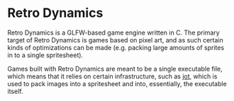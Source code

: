 # Retro Dynamics
Retro Dynamics is a GLFW-based game engine written in C. The primary target of Retro Dynamics is games based on pixel art, and as such certain kinds of optimizations can be made (e.g. packing large amounts of sprites in to a single spritesheet).

Games built with Retro Dynamics are meant to be a single executable file, which means that it relies on certain infrastructure, such as [jot](https://github.com/rdynamics/jot), which is used to pack images into a spritesheet and into, essentially, the executable itself.
